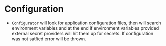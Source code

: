 # Configuration

- `Configurator` will look for application configuration files, then will
  search environment variables and at the end if environment variables
  provided external secret providers will hit them up for secrets.
  If configuration was not satfied error will be thrown.
